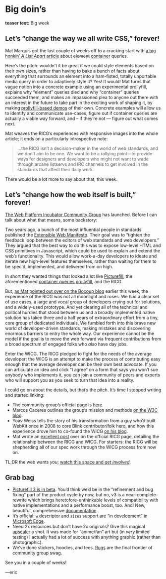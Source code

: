 # Big doin’s
**teaser text:** Big week

## Let’s “change the way we all write CSS,” forever!

Mat Marquis got the last couple of weeks off to a cracking start with [a big honkin’ <cite>A List Apart</cite> article][cq-ala] about <del>element</del> <ins>container</ins> queries.

Here’s the pitch: wouldn’t it be great if we could style elements based on their *own* sizes, rather than having to bake a bunch of facts about everything that surrounds an element into a ham-fisted, totally unportable media query in order to adaptively style it? Yes! It would! Mat turns that vague notion into a concrete example using an experimental prollyfill, explains why “element” queries died and why “container” queries succeeded them, and makes an impassioned plea to anyone out there with an interest in the future to take part in the exciting work of shaping it, by making [prollyfill-based demos][cq-demos] of their own. Concrete examples will allow us to identify and communicate use-cases, figure out if container queries are actually a viable way forward, and – if they’re not — figure out what comes next.

Mat weaves the RICG’s experiences with responsive images into the whole article; it ends on a particularly introspective note:

> ...the RICG isn’t a decision-maker in the world of web standards, and we don’t aim to be one. We want to be a rallying point—to provide ways for designers and developers who might not want to wade through arcane listservs and IRC channels to get involved in the standards that affect their daily work.

There would be a lot more to say about that, this week.

[cq-ala]: http://alistapart.com/article/container-queries-once-more-unto-the-breach
[cq-demos]: https://github.com/ResponsiveImagesCG/cq-demos

## Let’s “change how the web itself is built,” forever!

[The Web Platform Incubator Community Group][wicg] has launched. Before I can talk about what that means, some backstory:

Two years ago, a bunch of the most influential people in standards published the [Extensible Web Manifesto][ewm]. Their goal was to “tighten the feedback loop between the editors of web standards and web developers.” They argued that the best way to do this was to expose low-level HTML and CSS primitives in Javascript, which could be used to explain and extend the web’s functionality. This would allow work-a-day developers to ideate and iterate new high-level features themselves, rather than waiting for them to be spec'd, implemented, and delivered from on high.

In short they wanted things that looked a lot like [Picturefill][pf-docs], the aforementioned [container queries prollyfill][cq-demos], and the RICG.

But, [as Mat pointed out over on the Bocoup blog][bocoup] earlier this week, the experience of the RICG was not all moonlight and roses. We had a clear set of use cases, a large and vocal group of developers crying out for solutions, and a widely-used prototype. And yet clearing all of the technical and political hurdles that stood between us and a broadly implemented native solution has taken three and a half years of extraordinary effort from a tiny, core group of dedicated individuals. We fumbled forth into this brave new world of developer-driven standards, making mistakes and discovering enormous barriers to entry the whole way. Our experience cannot be the model if the goal is to move the web forward via frequent contributions from a broad spectrum of engaged folks who *also* have day jobs.

Enter the WICG. The RICG pledged to fight for the needs of the average developer; the WICG is an attempt to make the process of contributing easy enough that the average developer can be their own best advocate. If you can articulate an idea and click “I agree” on a form that says you won’t sue anybody who implements it, you can join a community of peers and experts who will support you as you seek to turn that idea into a reality.

I could go on about the details, but that’s the pitch. It’s time I stopped writing and started linking:

- The community group’s official page is [here][wicg].
- Marcos Caceres outlines the group’s mission and methods [on the W3C blog][wicg-blog].
- Yoav Weiss tells the story of his transformation from a guy who’d built WebKit once in 2008 to core Blink contributor/folk hero, and how this experience drove him to co-found the WICG [on his blog][yoav].
- Mat wrote an [excellent post][ricg-blog] over on the official RICG page, detailing the relationship between the RICG and WICG. For starters: the RICG will be shepherding all of our spec work through the WICG process from now on.

TL;DR the web wants *you*; [watch this space and *get involved*][wicg].

[wicg]: https://www.w3.org/community/wicg/
[ewm]: https://extensiblewebmanifesto.org/
[bocoup]: https://bocoup.com/weblog/extensible-web-manifesto/
[wicg-blog]: http://www.w3.org/blog/2015/07/wicg/
[yoav]: http://blog.yoav.ws/by_the_people/
[ricg-blog]: https://www.w3.org/community/respimg/2015/07/09/wicg/

## Grab bag

- [Picturefill 3 is in beta][pf-3b]. You’d think we’d be in the “refinement and bug fixing” part of the product cycle by now, but no, v3 is a near-complete-rewrite which brings heretofore-unthinkable levels of compatibility with native implementations and a performance boost, too. And! New, beautiful, comprehensive [documentation][pf-docs].
- It’s official: [`w` descriptor and `sizes` support are “in development” in Microsoft Edge][edge].
- Need 2x resources but don’t have 2x originals? Give this magical [upscaler][upscaler] a shot. It was made for “anime/fan” art but (in *very* limited testing) I actually had a lot of success with anything graphic (rather than photographic).
- We’ve done stickers, hoodies, and tees. [Rugs][rugs] are the final frontier of community group swag.

[pf-3b]: https://github.com/scottjehl/picturefill/releases/tag/3.0.0-beta1
[pf-docs]: https://scottjehl.github.io/picturefill
[edge]: https://github.com/MicrosoftEdge/Status/pull/241
[upscaler]: http://waifu2x.udp.jp
[rugs]: https://twitter.com/derSchepp/status/617284417107705856


See you in a couple of weeks!

—eric
